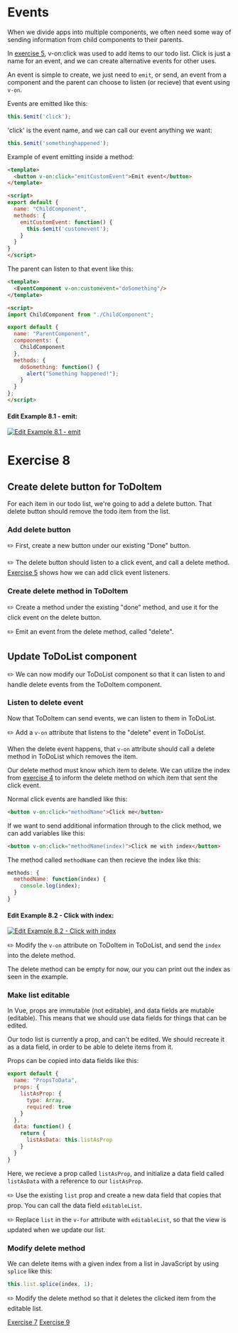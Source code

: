 # Events
When we divide apps into multiple components, we often need some way of sending information from child components to their parents.

In [exercise 5](exercise-5/), v-on:click was used to add items to our todo list. Click is just a name for an event, and we can create alternative events for other uses.

An event is simple to create, we just need to `emit`, or send, an event from a component and the parent can choose to listen (or recieve) that event using `v-on`.

Events are emitted like this:
```javascript
this.$emit('click');
```

'click' is the event name, and we can call our event anything we want:

```javascript
this.$emit('somethinghappened');
```

Example of event emitting inside a method:
```html
<template>
  <button v-on:click="emitCustomEvent">Emit event</button>
</template>

<script>
export default {
  name: "ChildComponent",
  methods: {
    emitCustomEvent: function() {
      this.$emit('customevent');
    }
  }
}
</script>
```

The parent can listen to that event like this:
```html
<template>
  <EventComponent v-on:customevent="doSomething"/>
</template>

<script>
import ChildComponent from "./ChildComponent";

export default {
  name: "ParentComponent",
  compoonents: {
    ChildComponent
  },
  methods: {
    doSomething: function() {
      alert("Something happened!");
    }
  }
};
</script>
```

#### Edit Example 8.1 - emit:
[![Edit Example  8.1 - emit](https://codesandbox.io/static/img/play-codesandbox.svg)](https://codesandbox.io/s/example-emit-g2gtt?fontsize=14&module=%2Fsrc%2FParentComponent.vue)

# Exercise 8
## Create delete button for ToDoItem
For each item in our todo list, we're going to add a delete button. That delete button should remove the todo item from the list.

### Add delete button
:pencil2: First, create a new button under our existing "Done" button. 

:pencil2: The delete button should listen to a click event, and call a delete method. [Exercise 5](exercise-5/) shows how we can add click event listeners.

### Create delete method in ToDoItem
:pencil2: Create a method under the existing "done" method, and use it for the click event on the delete button.

:pencil2: Emit an event from the delete method, called "delete". 

## Update ToDoList component 
:pencil2: We can now modify our ToDoList component so that it can listen to and handle delete events from the ToDoItem component.

### Listen to delete event
Now that ToDoItem can send events, we can listen to them in ToDoList.

:pencil2: Add a `v-on` attribute that listens to the "delete" event in ToDoList.

When the delete event happens, that `v-on` attribute should call a delete method in ToDoList which removes the item.

Our delete method must know which item to delete. We can utilize the index from [exercise 4](exercise-4/) to inform the delete method on which item that sent the click event.

Normal click events are handled like this:
```html
<button v-on:click="methodName">Click me</button>
```

If we want to send additional information through to the click method, we can add variables like this:
```html
<button v-on:click="methodName(index)">Click me with index</button>
```

The method called `methodName` can then recieve the index like this:
```javascript
methods: {
  methodName: function(index) {
    console.log(index);
  }
}
```

#### Edit Example 8.2 - Click with index:
[![Edit Example 8.2 - Click with index](https://codesandbox.io/static/img/play-codesandbox.svg)](https://codesandbox.io/s/example-click-with-index-v47cr?fontsize=14&module=%2Fsrc%2FClickWithIndex.vue)

:pencil2: Modify the `v-on` attribute on ToDoItem in ToDoList, and send the `index` into the delete method.

The delete method can be empty for now, our you can print out the index as seen in the example.

### Make list editable
In Vue, props are immutable (not editable), and data fields are mutable (editable). This means that we should use data fields for things that can be edited. 

Our todo list is currently a prop, and can't be edited.  We should recreate it as a data field, in order to be able to delete items from it.

Props can be copied into data fields like this:
```javascript
export default {
  name: "PropsToData",
  props: {
    listAsProp: {
      type: Array,
      required: true
    }
  },
  data: function() {
    return {
      listAsData: this.listAsProp
    }
  }
}
```

Here, we recieve a prop called `listAsProp`, and initialize a data field called `listAsData` with a reference to our `listAsProp`.

:pencil2: Use the existing `list` prop and create a new data field that copies that prop. You can call the data field `editableList`.

:pencil2: Replace `list` in the `v-for` attribute with `editableList`, so that the view is updated when we update our list.

### Modify delete method
We can delete items with a given index from a list in JavaScript by using `splice` like this:
```javascript
this.list.splice(index, 1);
```

:pencil2: Modify the delete method so that it deletes the clicked item from the editable list. 

[Exercise 7](/exercise-7/)
[Exercise 9](/exercise-9/)